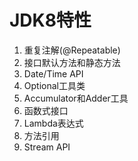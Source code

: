 # JDK8特性

1. 重复注解(@Repeatable)
2. 接口默认方法和静态方法
3. Date/Time API
4. Optional工具类
5. Accumulator和Adder工具
6. 函数式接口
7. Lambda表达式
8. 方法引用
9. Stream API
